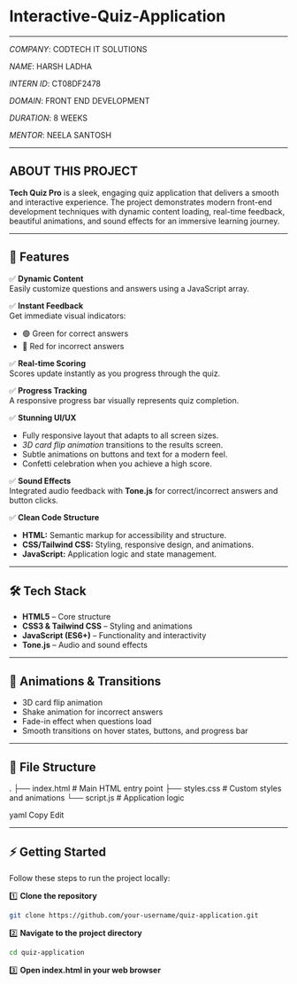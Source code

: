 # Interactive-Quiz-Application

---

*COMPANY*: CODTECH IT SOLUTIONS

*NAME*: HARSH LADHA

*INTERN ID*: CT08DF2478

*DOMAIN*: FRONT END DEVELOPMENT

*DURATION*: 8 WEEKS

*MENTOR*: NEELA SANTOSH

---

## ABOUT THIS PROJECT

**Tech Quiz Pro** is a sleek, engaging quiz application that delivers a smooth and interactive experience. The project demonstrates modern front-end development techniques with dynamic content loading, real-time feedback, beautiful animations, and sound effects for an immersive learning journey.

---

## 🚀 Features

✅ **Dynamic Content**  
Easily customize questions and answers using a JavaScript array.

✅ **Instant Feedback**  
Get immediate visual indicators:  
- 🟢 Green for correct answers  
- 🔴 Red for incorrect answers  

✅ **Real-time Scoring**  
Scores update instantly as you progress through the quiz.

✅ **Progress Tracking**  
A responsive progress bar visually represents quiz completion.

✅ **Stunning UI/UX**  
- Fully responsive layout that adapts to all screen sizes.
- *3D card flip animation* transitions to the results screen.
- Subtle animations on buttons and text for a modern feel.
- Confetti celebration when you achieve a high score.

✅ **Sound Effects**  
Integrated audio feedback with **Tone.js** for correct/incorrect answers and button clicks.

✅ **Clean Code Structure**  
- **HTML:** Semantic markup for accessibility and structure.
- **CSS/Tailwind CSS:** Styling, responsive design, and animations.
- **JavaScript:** Application logic and state management.

---

## 🛠️ Tech Stack

- **HTML5** – Core structure
- **CSS3 & Tailwind CSS** – Styling and animations
- **JavaScript (ES6+)** – Functionality and interactivity
- **Tone.js** – Audio and sound effects

---

## 🎨 Animations & Transitions

- 3D card flip animation
- Shake animation for incorrect answers
- Fade-in effect when questions load
- Smooth transitions on hover states, buttons, and progress bar

---

## 📂 File Structure

.
├── index.html # Main HTML entry point
├── styles.css # Custom styles and animations
└── script.js # Application logic

yaml
Copy
Edit

---

## ⚡ Getting Started

Follow these steps to run the project locally:

1️⃣ **Clone the repository**

```bash
git clone https://github.com/your-username/quiz-application.git
```

2️⃣ **Navigate to the project directory**

```bash
cd quiz-application
```

3️⃣ **Open index.html in your web browser**
